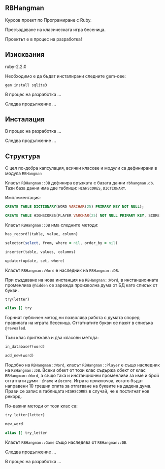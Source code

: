 ## RBHangman

Курсов проект по Програмиране с Ruby.

Пресъздаване на класическата игра бесеница.

Проектът е в процес на разработка!

## Изисквания

ruby-2.2.0

Необходимо е да бъдат инсталирани следните gem-ове:

`gem install sqlite3`


В процес на разработка ...

Следва продължение ...

## Инсталация

В процес на разработка ...

Следва продължение ...


## Структура

С цел по-добра капсулация, всички класове и модули са дефинирани в модула `RBHangman`

Класът `RBHangman::DB` дефинира връзката с базата данни `rbhangman.db`. Тази база данни има две таблици: `HIGHSCORES`, `DICTIONARY`.

Имплементация: 

```SQL
CREATE TABLE DICTIONARY(WORD VARCHAR(25) PRIMARY KEY NOT NULL);
```
```SQL
CREATE TABLE HIGHSCORES(PLAYER VARCHAR(25) NOT NULL PRIMARY KEY, SCORE INTEGER NOT NULL);
```

Класът `RBHangman::DB` има следните методи:

```ruby
has_record?(table, value, column)

selector(select, from, where = nil, order_by = nil)

inserter(table, values, columns)

updater(update, set, where)
```

Класът `RBHangman::Word` е наследник на `RBHangman::DB`.

При създаване на нова инстанция на `RBHangman::Word`, в инстанционната променлива `@hidden` се зарежда произволна дума от БД като списък от букви.
 
```ruby
try(letter)

alias [] try
```

Горният публичен метод ни позволява работа с думата според правилата на играта бесеница. Отгатнатите букви се пазят в списъка `@revealed`.

Този клас притежава и два класови метода: 

```ruby
in_database?(word)

add_new(word)
```

Подобно на `RBHangman::Word`, класът `RBHangman::Player` е също наследник на `RBHangman::DB`. Всеки обект от този клас съдържа обект от клас `RBHangman::Word`, а също така и инстанционни променливи за име и брой отгатнати думи - `@name` и `@score`. Играта приключва, когато бъдат направени 10 грешни опита за отгатване на буквите на дадена дума. Прави се запис в таблицата `HIGHSCORES` в случай, че е постигнат нов рекорд.

По-важни методи от този клас са:

```ruby
try_letter(letter)

new_word
```
```ruby
alias [] try_letter
```


Класът `RBHangman::Game` също наследява от `RBHangman::DB`.

Следва продължение ...

В процес на разработка ...





